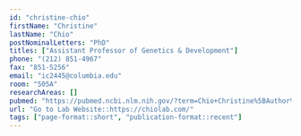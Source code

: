 ```yaml
---
id: "christine-chio"
firstName: "Christine"
lastName: "Chio"
postNominalLetters: "PhD"
titles: ["Assistant Professor of Genetics & Development"]
phone: "(212) 851-4967"
fax: "851-5256"
email: "ic2445@columbia.edu"
room: "505A"
researchAreas: []
pubmed: "https://pubmed.ncbi.nlm.nih.gov/?term=Chio+Christine%5BAuthor%5D&sort=pubdate"
url: "Go to Lab Website::https://chiolab.com/"
tags: ["page-format::short", "publication-format::recent"]
---
```

